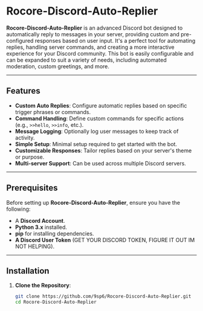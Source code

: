# Rocore-Discord-Auto-Replier

**Rocore-Discord-Auto-Replier** is an advanced Discord bot designed to automatically reply to messages in your server, providing custom and pre-configured responses based on user input. It's a perfect tool for automating replies, handling server commands, and creating a more interactive experience for your Discord community. This bot is easily configurable and can be expanded to suit a variety of needs, including automated moderation, custom greetings, and more.

---

## Features

- **Custom Auto Replies**: Configure automatic replies based on specific trigger phrases or commands.
- **Command Handling**: Define custom commands for specific actions (e.g., `>>hello`, `>>info`, etc.).
- **Message Logging**: Optionally log user messages to keep track of activity.
- **Simple Setup**: Minimal setup required to get started with the bot.
- **Customizable Responses**: Tailor replies based on your server's theme or purpose.
- **Multi-server Support**: Can be used across multiple Discord servers.

---

## Prerequisites

Before setting up **Rocore-Discord-Auto-Replier**, ensure you have the following:

- A **Discord Account**.
- **Python 3.x** installed.
- **pip** for installing dependencies.
- **A Discord User Token** (GET YOUR DISCORD TOKEN, FIGURE IT OUT IM NOT HELPING).

---

## Installation

1. **Clone the Repository**:
   ```bash
   git clone https://github.com/9sp6/Rocore-Discord-Auto-Replier.git
   cd Rocore-Discord-Auto-Replier
